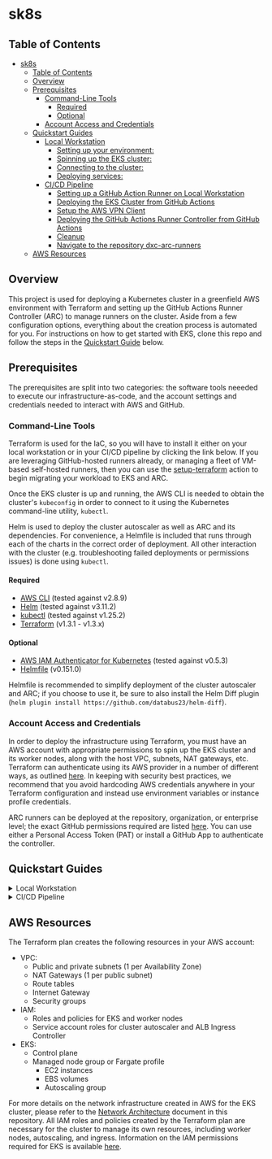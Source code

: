 # sk8s

## Table of Contents
- [sk8s](#sk8s)
  - [Table of Contents](#table-of-contents)
  - [Overview](#overview)
  - [Prerequisites](#prerequisites)
    - [Command-Line Tools](#command-line-tools)
      - [Required](#required)
      - [Optional](#optional)
    - [Account Access and Credentials](#account-access-and-credentials)
  - [Quickstart Guides](#quickstart-guides)
    - [Local Workstation](#local-workstation)
      - [Setting up your environment:](#setting-up-your-environment)
      - [Spinning up the EKS cluster:](#spinning-up-the-eks-cluster)
      - [Connecting to the cluster:](#connecting-to-the-cluster)
      - [Deploying services:](#deploying-services)
    - [CI/CD Pipeline](#cicd-pipeline)
      - [Setting up a GitHub Action Runner on Local Workstation](#setting-up-a-github-action-runner-on-local-workstation)
      - [Deploying the EKS Cluster from GitHub Actions](#deploying-the-eks-cluster-from-github-actions)
      - [Setup the AWS VPN Client](#setup-the-aws-vpn-client)
      - [Deploying the GitHub Actions Runner Controller from GitHub Actions](#deploying-the-github-actions-runner-controller-from-github-actions)
      - [Cleanup](#cleanup)
      - [Navigate to the repository dxc-arc-runners](#navigate-to-the-repository-dxc-arc-runners)
  - [AWS Resources](#aws-resources)

## Overview
This project is used for deploying a Kubernetes cluster in a greenfield AWS environment with Terraform and setting up the GitHub Actions Runner Controller (ARC) to manage runners on the cluster. Aside from a few configuration options, everything about the creation process is automated for you. For instructions on how to get started with EKS, clone this repo and follow the steps in the [Quickstart Guide](#quickstart-guide) below.

## Prerequisites
The prerequisites are split into two categories: the software tools neeeded to execute our infrastructure-as-code, and the account settings and credentials needed to interact with AWS and GitHub.

### Command-Line Tools
Terraform is used for the IaC, so you will have to install it either on your local workstation or in your CI/CD pipeline by clicking the link below. If you are leveraging GitHub-hosted runners already, or managing a fleet of VM-based self-hosted runners, then you can use the [setup-terraform](https://github.com/hashicorp/setup-terraform) action to begin migrating your workload to EKS and ARC.

Once the EKS cluster is up and running, the AWS CLI is needed to obtain the cluster's `kubeconfig` in order to connect to it using the Kubernetes command-line utility, `kubectl`.

Helm is used to deploy the cluster autoscaler as well as ARC and its dependencies. For convenience, a Helmfile is included that runs through each of the charts in the correct order of deployment. All other interaction with the cluster (e.g. troubleshooting failed deployments or permissions issues) is done using `kubectl`.

#### Required
- [AWS CLI](https://docs.aws.amazon.com/cli/latest/userguide/install-cliv2.html) (tested against v2.8.9)
- [Helm](https://helm.sh/docs/intro/install/) (tested against v3.11.2)
- [kubectl](https://kubernetes.io/docs/tasks/tools/install-kubectl/) (tested against v1.25.2)
- [Terraform](https://developer.hashicorp.com/terraform/downloads?product_intent=terraform) (v1.3.1 - v1.3.x)

#### Optional
- [AWS IAM Authenticator for Kubernetes](https://docs.aws.amazon.com/eks/latest/userguide/install-aws-iam-authenticator.html) (tested against v0.5.3)
- [Helmfile](https://helmfile.readthedocs.io/en/latest/) (v0.151.0)

Helmfile is recommended to simplify deployment of the cluster autoscaler and ARC; if you choose to use it, be sure to also install the Helm Diff plugin (`helm plugin install https://github.com/databus23/helm-diff`).

### Account Access and Credentials
In order to deploy the infrastructure using Terraform, you must have an AWS account with appropriate permissions to spin up the EKS cluster and its worker nodes, along with the host VPC, subnets, NAT gateways, etc. Terraform can authenticate using its AWS provider in a number of different ways, as outlined [here](https://registry.terraform.io/providers/hashicorp/aws/latest/docs#authentication-and-configuration). In keeping with security best practices, we recommend that you avoid hardcoding AWS credentials anywhere in your Terraform configuration and instead use environment variables or instance profile credentials. 

ARC runners can be deployed at the repository, organization, or enterprise level; the exact GitHub permissions required are listed [here](https://github.com/actions/actions-runner-controller/blob/master/docs/authenticating-to-the-github-api.md). You can use either a Personal Access Token (PAT) or install a GitHub App to authenticate the controller.

## Quickstart Guides

<details><summary id="local-workstation">Local Workstation</summary>

### Setting up your environment:
1. Install [pre-requisites](#pre-requisites)
2. Follow [these steps](https://docs.aws.amazon.com/IAM/latest/UserGuide/id_users_create.html) to generate AWS credentials
3. Create a [PAT](https://docs.github.com/en/enterprise-server@3.4/authentication/keeping-your-account-and-data-secure/creating-a-personal-access-token) or install a GitHub App with the desired scopes
4. Clone the repo and move to the project's `infra` folder:
```bash
git clone https://github.com/gh-runner-solutions/sk8s.git
cd sk8s/infra
```
5. (Optional, but highly recommended) create an S3 bucket for remote storage of Terraform state

### Spinning up the EKS cluster:
1. Update the `input.tfvars` file with your desired configuration
2. Run Terraform:
```bash
terraform init
terraform plan -var-file=input.tfvars
terraform apply -var-file=input.tfvars
```

### Connecting to the cluster:
1. (Optional if you do not already have a VPN solution in place) Create an AWS Client VPN as described [here](docs/aws_client_vpn.md) and attach it to the newly created VPC
2. Run the following command to obtain the cluster's `kubeconfig`:
```bash
aws eks --region <your_region> update-kubeconfig --name <cluster_name>
kubectl config use-context <kube_context>
```
3. Test the connection by running `kubectl get nodes`

### Deploying services:
1. Move to the `helm` folder and run: `helmfile sync`

</details>

<details><summary id="cicd-pipeline">CI/CD Pipeline</summary>

### Setting up a GitHub Action Runner on Local Workstation
1. Navigate to the Enterprise Settings page in your GitHub Enterprise instance
2. Navigate to the Actions section
3. Navigate to the Runners section and click the "Add Runner" button
4. Select the OS and architecture of the runner you want to use based on the machine you are running it on
5. Open a terminal or command prompt and follow the guide to install the runner
6. Ensure the label "bootstrap" is added to the runner during the configuration process, otherwise the default settings will be used
7. Congrats! You now have a runner that can be used to execute GitHub Actions workflows :tada:

### Deploying the EKS Cluster from GitHub Actions
1. Navigate to the repository [dxc-arc-runners](https://github.dxc.com/devcloud/dxc-arc-runners)
2. Go to the Actions tab and click on the "Terraform" workflow on the left
3. Using the "Run workflow" dropdown, select the branch you want to deploy
4. Go to the AWS Console and navigate to the EKS service
5. Validate that the cluster has been created and is in the `ACTIVE` state
6. Congrats! You now have an EKS cluster :tada:

### Setup the AWS VPN Client
[AWS VPN Setup Guide](/docs/clientvpn-setup.md)

### Deploying the GitHub Actions Runner Controller from GitHub Actions
1. Connect to the VPN Client using the profile for the AWS account you deployed the EKS cluster to
2. Navigate to the repository [dxc-arc-runners](https://github.dxc.com/devcloud/dxc-arc-runners)
3. Go to the Actions tab and click on the "Deploy to EKS" workflow on the left
4. Using the "Run workflow" dropdown, select the branch you want to deploy
5. Navigate to the Enterprise Settings page in your GitHub Enterprise instance
6. Navigate to the Actions section
7. Navigate to the Runners section and validate that the runners has been deployed
8. Congrats! You now have a GitHub Actions Runner Controller :tada:

### Cleanup
1. Open your terminal where your bootstrap runner is running and run the following command to remove the boostrap runner:
```bash
./config.sh remove --token <token> --unattended --url https://github.dxc.com/devcloud/dxc-arc-runners
```
2. Navigate to the Enterprise Settings page in your GitHub Enterprise instance
3. Navigate to the Actions section
4. Delete the bootstrap runner from the Runners section
5. Navigate to the repository [dxc-arc-runners](https://github.dxc.com/devcloud/dxc-arc-runners)
6. Navigate to the .github/workflows folder and update the terraform.yml and deploy.yml files to runs-on: self-hosted instead of runs-on: boostrap
7. Commit the changes and push to the repository
8. Validate the workflows run successfully
9. Congrats! You have now completed the deployment of ARC runners :tada:

### Navigate to the repository [dxc-arc-runners]()

</details>

## AWS Resources
The Terraform plan creates the following resources in your AWS account:
- VPC:
  - Public and private subnets (1 per Availability Zone)
  - NAT Gateways (1 per public subnet)
  - Route tables
  - Internet Gateway
  - Security groups
- IAM:
  - Roles and policies for EKS and worker nodes
  - Service account roles for cluster autoscaler and ALB Ingress Controller
- EKS:
  - Control plane
  - Managed node group or Fargate profile
    - EC2 instances
    - EBS volumes
    - Autoscaling group

For more details on the network infrastructure created in AWS for the EKS cluster, please refer to the [Network Architecture](docs/network_architecture.md) document in this repository. All IAM roles and policies created by the Terraform plan are necessary for the cluster to manage its own resources, including worker nodes, autoscaling, and ingress. Information on the IAM permissions required for EKS is available [here](docs/iam_permissions.md).
